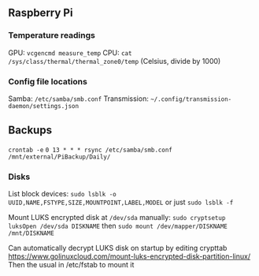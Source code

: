 ## Raspberry Pi

### Temperature readings

GPU: `vcgencmd measure_temp`
CPU: `cat /sys/class/thermal/thermal_zone0/temp` (Celsius, divide by 1000)

### Config file locations

Samba: `/etc/samba/smb.conf`
Transmission: `~/.config/transmission-daemon/settings.json`

## Backups
`crontab -e`
`0 13 * * * rsync /etc/samba/smb.conf /mnt/external/PiBackup/Daily/`

### Disks

List block devices:
`sudo lsblk -o UUID,NAME,FSTYPE,SIZE,MOUNTPOINT,LABEL,MODEL`
or just `sudo lsblk -f`

Mount LUKS encrypted disk at `/dev/sda` manually:
`sudo cryptsetup luksOpen /dev/sda DISKNAME`
then
`sudo mount /dev/mapper/DISKNAME /mnt/DISKNAME`

Can automatically decrypt LUKS disk on startup by editing crypttab https://www.golinuxcloud.com/mount-luks-encrypted-disk-partition-linux/
Then the usual in /etc/fstab to mount it